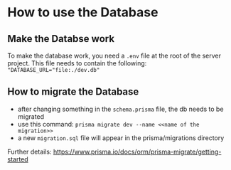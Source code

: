 # How to use the Database

## Make the Databse work

To make the database work, you need a ``.env`` file at the root of the server project. This file needs to contain the following: 
``"DATABASE_URL="file:./dev.db"``

## How to migrate the Database

- after changing something in the ``schema.prisma`` file, the db needs to be migrated
- use this command: ``prisma migrate dev --name <<name of the migration>>``
- a new ``migration.sql`` file will appear in the prisma/migrations directory

Further details: <https://www.prisma.io/docs/orm/prisma-migrate/getting-started>
